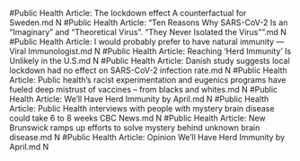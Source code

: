 #Public Health
Article: The lockdown effect A counterfactual for Sweden.md N
#Public Health
Article: “Ten Reasons Why SARS-CoV-2 Is an “Imaginary” and “Theoretical Virus”. “They Never Isolated the Virus””.md N
#Public Health
Article: I would probably prefer to have natural immunity — Viral Immunologist.md N
#Public Health
Article: Reaching ‘Herd Immunity’ Is Unlikely in the U.S.md N
#Public Health
Article: Danish study suggests local lockdown had no effect on SARS-CoV-2 infection rate.md N
#Public Health
Article: Public health’s racist experimentation and eugenics programs have fueled deep mistrust of vaccines – from blacks and whites.md N
#Public Health
Article: We’ll Have Herd Immunity by April.md N
#Public Health
Article: Public Health interviews with people with mystery brain disease could take 6 to 8 weeks  CBC News.md N
#Public Health
Article: New Brunswick ramps up efforts to solve mystery behind unknown brain disease.md N
#Public Health
Article: Opinion  We’ll Have Herd Immunity by April.md N
